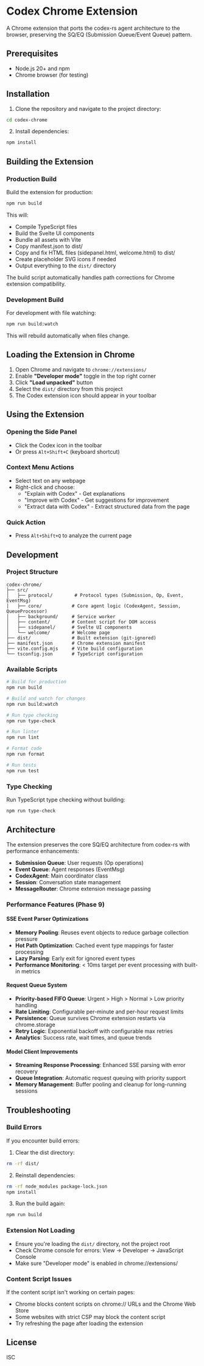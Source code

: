 # Codex Chrome Extension

A Chrome extension that ports the codex-rs agent architecture to the browser, preserving the SQ/EQ (Submission Queue/Event Queue) pattern.

## Prerequisites

- Node.js 20+ and npm
- Chrome browser (for testing)

## Installation

1. Clone the repository and navigate to the project directory:
```bash
cd codex-chrome
```

2. Install dependencies:
```bash
npm install
```

## Building the Extension

### Production Build

Build the extension for production:
```bash
npm run build
```

This will:
- Compile TypeScript files
- Build the Svelte UI components
- Bundle all assets with Vite
- Copy manifest.json to dist/
- Copy and fix HTML files (sidepanel.html, welcome.html) to dist/
- Create placeholder SVG icons if needed
- Output everything to the `dist/` directory

The build script automatically handles path corrections for Chrome extension compatibility.

### Development Build

For development with file watching:
```bash
npm run build:watch
```

This will rebuild automatically when files change.

## Loading the Extension in Chrome

1. Open Chrome and navigate to `chrome://extensions/`
2. Enable **"Developer mode"** toggle in the top right corner
3. Click **"Load unpacked"** button
4. Select the `dist/` directory from this project
5. The Codex extension icon should appear in your toolbar

## Using the Extension

### Opening the Side Panel
- Click the Codex icon in the toolbar
- Or press `Alt+Shift+C` (keyboard shortcut)

### Context Menu Actions
- Select text on any webpage
- Right-click and choose:
  - "Explain with Codex" - Get explanations
  - "Improve with Codex" - Get suggestions for improvement
  - "Extract data with Codex" - Extract structured data from the page

### Quick Action
- Press `Alt+Shift+Q` to analyze the current page

## Development

### Project Structure
```
codex-chrome/
├── src/
│   ├── protocol/        # Protocol types (Submission, Op, Event, EventMsg)
│   ├── core/           # Core agent logic (CodexAgent, Session, QueueProcessor)
│   ├── background/     # Service worker
│   ├── content/        # Content script for DOM access
│   ├── sidepanel/      # Svelte UI components
│   └── welcome/        # Welcome page
├── dist/               # Built extension (git-ignored)
├── manifest.json       # Chrome extension manifest
├── vite.config.mjs     # Vite build configuration
└── tsconfig.json       # TypeScript configuration
```

### Available Scripts

```bash
# Build for production
npm run build

# Build and watch for changes
npm run build:watch

# Run type checking
npm run type-check

# Run linter
npm run lint

# Format code
npm run format

# Run tests
npm run test
```

### Type Checking

Run TypeScript type checking without building:
```bash
npm run type-check
```

## Architecture

The extension preserves the core SQ/EQ architecture from codex-rs with performance enhancements:

- **Submission Queue**: User requests (Op operations)
- **Event Queue**: Agent responses (EventMsg)
- **CodexAgent**: Main coordinator class
- **Session**: Conversation state management
- **MessageRouter**: Chrome extension message passing

### Performance Features (Phase 9)

#### SSE Event Parser Optimizations
- **Memory Pooling**: Reuses event objects to reduce garbage collection pressure
- **Hot Path Optimization**: Cached event type mappings for faster processing
- **Lazy Parsing**: Early exit for ignored event types
- **Performance Monitoring**: < 10ms target per event processing with built-in metrics

#### Request Queue System
- **Priority-based FIFO Queue**: Urgent > High > Normal > Low priority handling
- **Rate Limiting**: Configurable per-minute and per-hour request limits
- **Persistence**: Queue survives Chrome extension restarts via chrome.storage
- **Retry Logic**: Exponential backoff with configurable max retries
- **Analytics**: Success rate, wait times, and queue trends

#### Model Client Improvements
- **Streaming Response Processing**: Enhanced SSE parsing with error recovery
- **Queue Integration**: Automatic request queuing with priority support
- **Memory Management**: Buffer pooling and cleanup for long-running sessions

## Troubleshooting

### Build Errors

If you encounter build errors:

1. Clear the dist directory:
```bash
rm -rf dist/
```

2. Reinstall dependencies:
```bash
rm -rf node_modules package-lock.json
npm install
```

3. Run the build again:
```bash
npm run build
```

### Extension Not Loading

- Ensure you're loading the `dist/` directory, not the project root
- Check Chrome console for errors: View → Developer → JavaScript Console
- Make sure "Developer mode" is enabled in chrome://extensions/

### Content Script Issues

If the content script isn't working on certain pages:
- Chrome blocks content scripts on chrome:// URLs and the Chrome Web Store
- Some websites with strict CSP may block the content script
- Try refreshing the page after loading the extension

## License

ISC